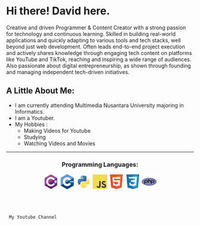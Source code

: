 <!DOCTYPE html>
<html lang = "en-US">
<head>
</head>
<body>
  <h1> Hi there! David here. </h1>
<p>
  <div id = "hello-world">
    Creative and driven Programmer & Content Creator with a strong passion for technology and continuous learning. Skilled in building real-world applications and quickly adapting to various tools and tech stacks, well beyond just web development. Often leads end-to-end project execution and actively shares knowledge through engaging tech content on platforms like YouTube and TikTok, reaching and inspiring a wide range of audiences. Also passionate about digital entrepreneurship, as shown through founding and managing independent tech-driven initiatives.
  </div> <!-- hello-world -->
<p>
  <div id = "alittle-aboutme">
    <h2>
      A Little About Me:
    </h2>
  </div>
  <ul>
    <li> I am currently attending <a href="https://www.umn.ac.id/" style="text-decoration: none;" target="_blank">Multimedia Nusantara University</a> majoring in Informatics. </li>
      <li> I am a <a href="https://www.youtube.com/channel/UCDRagVrqj_v2Wbf_UFfTluw" style="text-decoration: none;" target="_blank">Youtuber</a>. </li>
      <li> My Hobbies :
        <ul>
          <li> Making Videos for Youtube </li>
          <li> Studying </li>
          <li> Watching Videos and Movies </li>
        </ul>
      </li>
  </ul>
  <hr>
  <p align="center">
  <div id = "programming-languages">
   <h3 align="center">
     Programming Languages:
   </h3>
  </div>
   <p align = "center">
     <a href = "https://en.wikipedia.org/wiki/C_Sharp_(programming_language)" target = "_blank"><img src="https://raw.githubusercontent.com/devicons/devicon/master/icons/csharp/csharp-original.svg" alt="CSharp" width="40" height="40" style="max-width:100%;" title = "C#"></a>
     <a href = "https://en.wikipedia.org/wiki/C%2B%2B" target = "_blank"><img src="https://raw.githubusercontent.com/devicons/devicon/master/icons/cplusplus/cplusplus-original.svg" alt="CPlusPlus" width="40" height="40" style="max-width:100%;" title = "C++"></a>
     <a href = "https://en.wikipedia.org/wiki/Python_(programming_language)" target = "_blank"><img src="https://raw.githubusercontent.com/devicons/devicon/master/icons/python/python-original.svg" alt="Python" width="40" height="40" style="max-width:100%;" title = "Python"></a>
     <a href = "https://en.wikipedia.org/wiki/JavaScript" target = "_blank"><img src="https://raw.githubusercontent.com/devicons/devicon/master/icons/javascript/javascript-original.svg" alt="javascript" width="40" height="40" style="max-width:100%;" title = "JavaScript"></a>
     <a href = "https://en.wikipedia.org/wiki/HTML" target = "_blank"><img src="https://raw.githubusercontent.com/devicons/devicon/master/icons/html5/html5-original.svg" alt="HTML" width="40" height="40" style="max-width:100%;" title = "HTML"></a>
     <a href = "https://en.wikipedia.org/wiki/CSS" target = "_blank"><img src="https://raw.githubusercontent.com/devicons/devicon/master/icons/css3/css3-original.svg" alt="CSS" width="40" height="40" style="max-width:100%;"title = "CSS"></a>
     <a href = "https://en.wikipedia.org/wiki/PHP" target = "_blank"><img src="https://raw.githubusercontent.com/devicons/devicon/master/icons/php/php-original.svg" alt="PHP" width="40" height="40" style="max-width:100%;" title = "PHP"></a>
   </p>
  <br>
  <br>
  <p>
    <a href = "https://www.youtube.com/channel/UCDRagVrqj_v2Wbf_UFfTluw" style = "text-decoration: none;" target = "_blank" title = "My Youtube Channel" alt = "My Youtube Channel">
      <code> My Youtube Channel </code>
    </a>
  </p>
</body>
</html>

<!--
**davidgrcias/davidgrcias** is a ✨ _special_ ✨ repository because its `README.md` (this file) appears on your GitHub profile.
